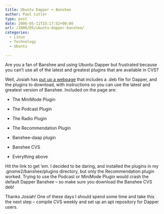 ```yaml
---
title: Ubuntu Dapper + Banshee
author: Paul Cutler
type: post
date: 2006-05-11T15:17:52+00:00
url: /2006/05/ubuntu-dapper-banshee/
categories:
  - Linux
  - Technology
  - Ubuntu

---
```

Are you a fan of Banshee and using Ubuntu Dapper but frustrated because you can&#8217;t use all of the latest and greatest plugins that are available in CVS?

Well, Josiah has [put up a webpage][1] that includes a .deb file for Dapper, and the plugins to download, with instructions so you can use the latest and greatest version of Banshee. Included on the page are:

* The MiniMode Plugin
      
* The Podcast Plugin
      
* The Radio Plugin
      
* The Recommendation Plugin
      
* Banshee-daap plugin
      
* Banshee CVS
      
* Everything above

Hit the link to get &#8217;em. I decided to be daring, and installed the plugins in my .gnome2/banshee/plugins directory, but only the Recommendation plugin worked. Trying to use the Podcast or MiniMode Plugin would crash the default Dapper Banshee &#8211; so make sure you download the Banshee CVS deb!

Thanks Josiah! One of these days I should spend some time and take this the next step &#8211; compile CVS weekly and set up an apt repository for Dapper users.

 [1]: http://missions.ritchietribe.net/node/98